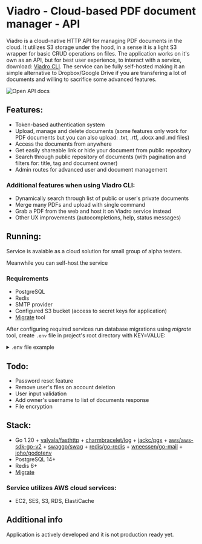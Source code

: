 # Viadro - Cloud-based PDF document manager - API
Viadro is a cloud-native HTTP API for managing PDF documents in the cloud. It utilizes S3 storage under the hood, in a sense it is a light S3 wrapper for basic CRUD operations on files. The application works on it's own as an API, but for best user experience, to interact with a service, download: [Viadro CLI](https://github.com/niewolinsky/go-viadro_cli/). The service can be fully self-hosted making it an simple alternative to Dropbox/Google Drive if you are transfering a lot of documents and willing to sacrifice some advanced features.

![Open API docs](https://i.imgur.com/eES8vtu.png)

## Features:
- Token-based authentication system
- Upload, manage and delete documents (some features only work for PDF documents but you can also upload: .txt, .rtf, .docx and .md files)
- Access the documents from anywhere
- Get easily shareable link or hide your document from public repository
- Search through public repository of documents (with pagination and filters for: title, tag and document owner)
- Admin routes for advanced user and document management

### Additional features when using Viadro CLI:
- Dynamically search through list of public or user's private documents
- Merge many PDFs and upload with single command
- Grab a PDF from the web and host it on Viadro service instead
- Other UX improvements (autocompletions, help, status messages)

## Running:
Service is avaiable as a cloud solution for small group of alpha testers.

Meanwhile you can self-host the service

### Requirements
- PostgreSQL
- Redis
- SMTP provider
- Configured S3 bucket (access to secret keys for application)
- [Migrate](https://github.com/golang-migrate/migrate) tool

After configuring required services run database migrations using *migrate* tool, create `.env` file in project's root directory with KEY=VALUE:
<details>
  <summary>.env file example</summary>
  
      #APP ENV
      APP_PORT=
      APP_VERSION=
      APP_ENVIRONMENT=

      #AWS ENV
      AWS_ACCESS_KEY=
      AWS_SECRET_ACCESS_KEY=
      AWS_REGION=
      #AWS S3 ENV
      AWS_S3_BUCKET_NAME=

      #SMTP ENV
      SMTP_HOST=
      SMTP_SENDER=
      SMTP_PORT=
      SMTP_USERNAME=
      SMTP_PASSWORD=

      #POSTGRES ENV
      POSTGRES_DSN=

      #REDIS ENV
      REDIS_DSN=
      REDIS_PASSWORD=
      REDIS_INDEX=
</details>

## Todo:
- Password reset feature
- Remove user's files on account deletion
- User input validation
- Add owner's username to list of documents response
- File encryption

## Stack:
- Go 1.20 + [valyala/fasthttp](https://github.com/valyala/fasthttp) + [charmbracelet/log](https://github.com/charmbracelet/log) + [jackc/pgx](https://github.com/jackc/pgx) + [aws/aws-sdk-go-v2](https://github.com/aws/aws-sdk-go-v2) + [swaggo/swag](https://github.com/swaggo/swag) + [redis/go-redis](https://github.com/redis/go-redis) + [wneessen/go-mail](github.com/wneessen/go-mail) + [joho/godotenv](github.com/joho/godotenv)
- PostgreSQL 14+
- Redis 6+
- [Migrate](https://github.com/golang-migrate/migrate)

### Service utilizes AWS cloud services:
- EC2, SES, S3, RDS, ElastiCache

## Additional info
Application is actively developed and it is not production ready yet.
